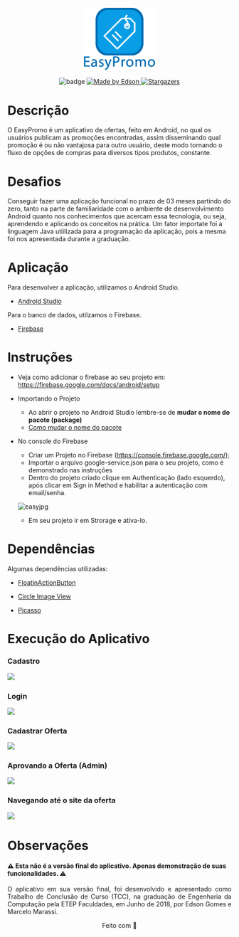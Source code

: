 
<p align="center">
  <img  src="app/src/main/res/drawable/banner.png" width="160" >

 </p>
 <p align="center">
 
<img alt="badge" src="https://img.shields.io/badge/version-dev-blue">
  <a href="https://www.linkedin.com/in/edsoongomes/">
    <img alt="Made by Edson" src="https://img.shields.io/badge/made%20by-Edson%20Gomes-blue">
  </a>
   <a href="https://github.com/edsongomesjr/EasyPromo/stargazers">
    <img alt="Stargazers" src="https://img.shields.io/github/stars/edsongomesjr/EasyPromo?style=social">
  </a>
</p>
 
# Descrição
O EasyPromo é um aplicativo de ofertas, feito em Android, no qual os usuários publicam as promoções encontradas, assim disseminando qual promoção é ou não vantajosa para outro usuário, deste modo tornando o fluxo de opções de compras para diversos tipos produtos, constante. 

# Desafios
Conseguir fazer uma aplicação funcional no prazo de 03 meses partindo do zero, tanto na parte de familiaridade com o ambiente de desenvolvimento Android quanto nos conhecimentos que acercam essa tecnologia, ou seja, aprendendo e aplicando os conceitos na prática. Um fator importate foi a linguagem Java utiilizada para a programação da aplicação, pois a mesma foi nos apresentada durante a graduação.

# Aplicação
Para desenvolver a aplicação, utilizamos o Android Studio.

*  [Android Studio](https://developer.android.com/studio)

Para o banco de dados, utilzamos o Firebase.
* [Firebase](https://firebase.google.com/?hl=pt-br)

    
# Instruções

 * Veja como adicionar o firebase ao seu projeto em:  https://firebase.google.com/docs/android/setup
 
* Importando o Projeto  
  * Ao abrir o projeto no Android Studio lembre-se de  **mudar o nome do pacote (package)**
  * [Como mudar o nome do pacote](https://stackoverflow.com/questions/16804093/android-studio-rename-package)

* No console do Firebase 
  * Criar um Projeto no Firebase (https://console.firebase.google.com/);
  * Importar o arquivo google-service.json para o seu projeto, como é demonstrado nas instruções 
  * Dentro do projeto criado clique em Authenticação (lado esquerdo), após clicar em Sign in Method e habilitar a autenticação com email/senha.
  
  ![easyjpg](https://user-images.githubusercontent.com/36476485/80742006-055db480-8af1-11ea-8565-bb6bff9549ba.JPG)
  
  * Em seu projeto ir em Strorage e ativa-lo.

# Dependências
Algumas dependências utilizadas:
   * [FloatinActionButton](https://github.com/fstech/sell-android-floating-action-button)
  
   * [Circle Image View](https://github.com/hdodenhof/CircleImageView)
   
   * [Picasso](https://github.com/square/picasso) 
    
# Execução do Aplicativo
 
 ### Cadastro

 <img src="https://media.giphy.com/media/McPWxeVVFQSKhtzGSp/giphy.gif">
 
### Login
<img src="https://user-images.githubusercontent.com/36476485/80773743-2f36cb80-8b31-11ea-9336-a678948c8bb0.gif" width="270">


### Cadastrar Oferta
<img src="https://media.giphy.com/media/dUSkAvb1bfi7yV8KTt/giphy.gif">

### Aprovando a Oferta (Admin)
<img src="https://user-images.githubusercontent.com/36476485/80774182-a15be000-8b32-11ea-90c9-0555a9e431a0.gif" width="270">

### Navegando até o site da oferta
<img src="https://media.giphy.com/media/iJaYDiIL7a6HgB3HcI/giphy.gif">


# Observações
<h4 align="center"> 
  <h4> ⚠ Esta não é a versão final do aplicativo. Apenas demonstração de suas funcionalidades. ⚠ </h4>
 <p align="justify"> O aplicativo em sua versão final, foi desenvolvido e apresentado como Trabalho de Conclusão de Curso (TCC), na graduação de Engenharia da Computação pela ETEP Faculdades, em  Junho de 2018, por Edson Gomes e Marcelo Marassi. </p>
 
  </h4>
  <p align="center">  Feito com 💙 </p>
 
